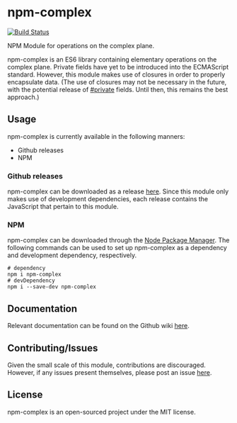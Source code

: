 # npm-complex
[![Build Status](https://travis-ci.com/NoahT/npm-complex.svg?token=ufZWEU345h6i4FG4VpiX&branch=master)](https://travis-ci.com/NoahT/npm-complex)

NPM Module for operations on the complex plane.

npm-complex is an ES6 library containing elementary operations on the complex plane. Private fields have yet to be introduced into the ECMAScript standard. However, this module makes use of closures in order to properly encapsulate data. (The use of closures may not be necessary in the future, with the potential release of [#private](https://github.com/tc39/proposal-class-fields#private-fields) fields. Until then, this remains the best approach.)


## Usage
npm-complex is currently available in the following manners:
- Github releases
- NPM

### Github releases
npm-complex can be downloaded as a release [here](https://github.com/NoahT/npm-complex/releases). Since this module only makes use of development dependencies, each release contains the JavaScript that pertain to this module. 

### NPM
npm-complex can be downloaded through the [Node Package Manager](https://www.npmjs.com/). The following commands can be used to set up npm-complex as a dependency and development dependency, respectively.

    # dependency
    npm i npm-complex
    # devDependency
    npm i --save-dev npm-complex


## Documentation
Relevant documentation can be found on the Github wiki [here](https://github.com/NoahT/npm-complex/wiki/Documentation).

## Contributing/Issues
Given the small scale of this module, contributions are discouraged. However, if any issues present themselves, please post an issue [here](https://github.com/NoahT/npm-complex/issues).


## License
npm-complex is an open-sourced project under the MIT license.
